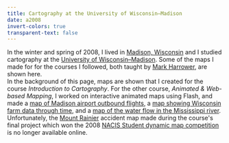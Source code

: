 ```yaml
---
title: Cartography at the University of Wisconsin–Madison
date: a2008
invert-colors: true
transparent-text: false
---
```


<section>
  <span>
    In the winter and spring of 2008, I lived in <a href="http://en.wikipedia.org/wiki/Madison,_Wisconsin">Madison, Wisconsin</a> and I studied cartography at the <a href="http://www.wisc.edu/">University of Wisconsin–Madison</a>. Some of the maps I made for for the courses I followed, both taught by <a href="https://www.linkedin.com/pub/mark-harrower/34/961/806">Mark Harrower</a>, are shown here.
  </span>
</section>

<section>
  <span>
    In the background of this page, maps are shown that I created for the course <i>Introduction to Cartography</i>. For the other course, <i>Animated & Web-based Mapping</i>, I worked on interactive animated maps using Flash, and made a <a href="{{ site.baseurl }}/files/uw-madison/animated-and-web-based-mapping/lab1.html">map of Madison airport outbound flights</a>, a <a href="{{ site.baseurl }}/files/uw-madison/animated-and-web-based-mapping/lab2.html">map showing Wisconsin farm data through time</a>, and a <a href="{{ site.baseurl }}/files/uw-madison/animated-and-web-based-mapping/lab3.html">map of the water flow in the Mississippi river</a>. Unfortunately, the <a href="http://en.wikipedia.org/wiki/Mount_Rainier">Mount Rainier</a> accident map made during the course's final project which won the 2008 <a href="http://nacis.org/awards/student-dynamic-map-competition/">NACIS Student dynamic map competition</a> is no longer available online.
  </span>
</section>
